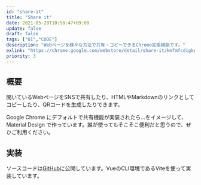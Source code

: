 ```yaml
---
id: "share-it"
title: "Share it"
date: 2021-05-20T10:58:47+09:00
update: false
draft: false
tags: ["UI","CODE"]
description: "Webページを様々な方法で共有・コピーできるChrome拡張機能です。"
exlink: "https://chrome.google.com/webstore/detail/share-it/kmfmfcdigkgfhmnopjfdnaikhjkmmplm/"
priority: 3
---
```



## 概要
開いているWebページをSNSで共有したり、HTMLやMarkdownのリンクとしてコピーしたり、QRコードを生成したりできます。

Google Chrome にデフォルトで共有機能が実装されたら...をイメージして、Material Design で作っています。誰が使ってもそこそこ便利だと思うので、ぜひご利用ください。

## 実装
ソースコードは[GitHub](https://github.com/psephopaiktes/share-it)に公開しています。VueのCLI環境であるViteを使って実装しています。
